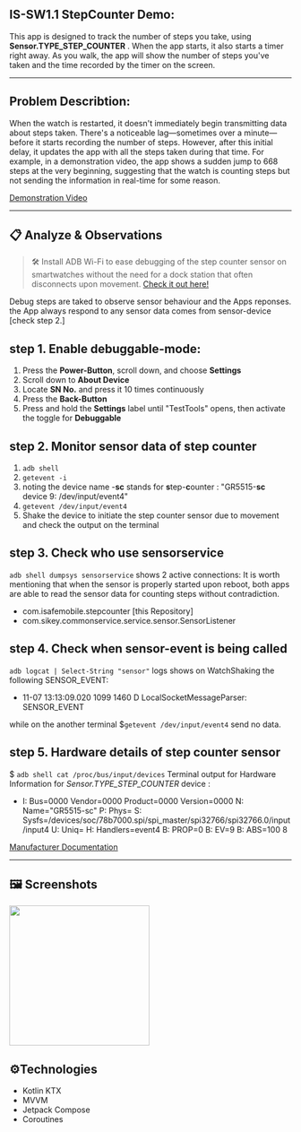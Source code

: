 ## IS-SW1.1 StepCounter Demo:
This app is designed to track the number of steps you take, using **Sensor.TYPE_STEP_COUNTER** . When the app starts, it also starts a timer right away. As you walk, the app will show the number of steps you've taken and the time recorded by the timer on the screen.


 ----
## Problem Describtion:
When the watch is restarted, it doesn't immediately begin transmitting data about steps taken. There's a noticeable lag—sometimes over a minute—before it starts recording the number of steps. However, after this initial delay, it updates the app with all the steps taken during that time. For example, in a demonstration video, the app shows a sudden jump to 668 steps at the very beginning, suggesting that the watch is counting steps but not sending the information in real-time for some reason.

[Demonstration Video](https://www.youtube.com/watch?v=5bo2tUn3BNs)

 ----
## 📋 Analyze & Observations 

>🛠️ Install ADB Wi-Fi to ease debugging of the step counter sensor on smartwatches without the need for a dock station that often disconnects upon movement. [Check it out here!](https://plugins.jetbrains.com/plugin/14969-adb-wi-fi)
 
Debug steps are taked to observe sensor behaviour and the Apps reponses. the App always respond to any sensor data comes from sensor-device [check step 2.] 

 
## step 1. Enable debuggable-mode:

1. Press the **Power-Button**, scroll down, and choose **Settings**
2. Scroll down to **About Device**
3. Locate **SN No.** and press it 10 times continuously
4. Press the **Back-Button**
5. Press and hold the **Settings** label until "TestTools" opens, then activate the toggle for **Debuggable**
   

 
## step 2. Monitor sensor data of step counter
 
1. ```adb shell```
2. ```getevent -i```
3. noting the device name -**sc** stands for **s**tep-**c**ounter :
 "GR5515-**sc** device 9: /dev/input/event4"
4. ``` getevent /dev/input/event4 ```
5. Shake the device to initiate the step counter sensor due to movement and check the output on the terminal

 
## step 3. Check who use sensorservice
  
```adb shell dumpsys sensorservice```
shows 2 active connections:
It is worth mentioning that when the sensor is properly started upon reboot, both apps are able to read the sensor data for counting steps without contradiction.
 - com.isafemobile.stepcounter [this Repository]
 - com.sikey.commonservice.service.sensor.SensorListener 

## step 4. Check when sensor-event is being called

 ```adb logcat | Select-String "sensor"```
logs shows on WatchShaking the following SENSOR_EVENT:
- 11-07 13:13:09.020  1099  1460 D LocalSocketMessageParser: SENSOR_EVENT

while on the another terminal
$``` getevent /dev/input/event4 ``` send no data. 

## step 5. Hardware details of step counter sensor

$ ````adb shell cat /proc/bus/input/devices````
Terminal output for Hardware Information for *Sensor.TYPE_STEP_COUNTER* device :
-  I: Bus=0000 Vendor=0000 Product=0000 Version=0000
N: Name="GR5515-sc"
P: Phys=
S: Sysfs=/devices/soc/78b7000.spi/spi_master/spi32766/spi32766.0/input/input4
U: Uniq=
H: Handlers=event4
B: PROP=0
B: EV=9
B: ABS=100 8

[Manufacturer Documentation](https://invensense.tdk.com/wp-content/uploads/2023/05/an-000271-icm-42607x-icm-42670x-apex-motion-functions-description-and-usage.pdf)

 ----
 
## 🖼️ Screenshots

<img src="/demo/screenshot_379.png" width="250"/> 

## ⚙️Technologies

- Kotlin KTX
- MVVM
- Jetpack Compose 
- Coroutines




  

